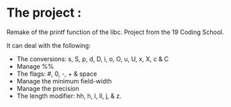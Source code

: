 # The project :

Remake of the printf function of the libc. Project from the 19 Coding School.

It can deal with the following: 

* The conversions: s, S, p, d, D, i, o, O, u, U, x, X, c & C
* Manage %%
* The flags: #, 0, -, + & space
* Manage the minimum field-width
* Manage the precision
* The length modifier: hh, h, l, ll, j, & z.
